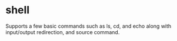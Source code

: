 # shell

Supports a few basic commands such as ls, cd, and echo along with input/output redirection, and source command.
